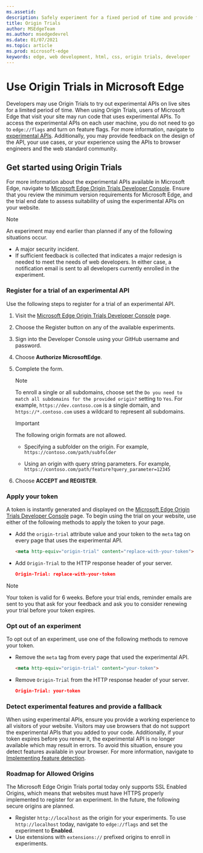 ```yaml
---
ms.assetid:
description: Safely experiment for a fixed period of time and provide feedback on new platform features.
title: Origin Trials
author: MSEdgeTeam
ms.author: msedgedevrel
ms.date: 01/07/2021
ms.topic: article
ms.prod: microsoft-edge
keywords: edge, web development, html, css, origin trials, developer
---
```

# Use Origin Trials in Microsoft Edge

Developers may use Origin Trials to try out experimental APIs on live sites for a limited period of time.  When using Origin Trials, users of Microsoft Edge that visit your site may run code that uses experimental APIs.  To access the experimental APIs on each user machine, you do not need to go to `edge://flags` and turn on feature flags.  For more information, navigate to [experimental APIs][DeveloperMicrsoftEdgeOriginTrials].  Additionally, you may provide feedback on the design of the API, your use cases, or your experience using the APIs to browser engineers and the web standard community.

## Get started using Origin Trials

For more information about the experimental APIs available in Microsoft Edge, navigate to [Microsoft Edge Origin Trials Developer Console][DeveloperMicrsoftEdgeOriginTrials].  Ensure that you review the minimum version requirements for Microsoft Edge, and the trial end date to assess suitability of using the experimental APIs on your website.

> [!NOTE]
> An experiment may end earlier than planned if any of the following situations occur.
> *   A major security incident.
> *   If sufficient feedback is collected that indicates a major redesign is needed to meet the needs of web developers.
> In either case, a notification email is sent to all developers currently enrolled in the experiment.

### Register for a trial of an experimental API

Use the following steps to register for a trial of an experimental API.

1.  Visit the [Microsoft Edge Origin Trials Developer Console][DeveloperMicrsoftEdgeOriginTrials] page.
1.  Choose the Register button on any of the available experiments.
1.  Sign into the Developer Console using your GitHub username and password.
1.  Choose **Authorize MicrosoftEdge**.
1.  Complete the form.

    > [!NOTE]
    > To enroll a single or all subdomains, choose set the `Do you need to match all subdomains for the provided origin?` setting to `Yes`.  For example, `https://dev.contoso.com` is a single domain, and `https://*.contoso.com` uses a wildcard to represent all subdomains.

    > [!IMPORTANT]
    > The following origin formats are not allowed.
    > *   Specifying a subfolder on the origin.  For example, `https://contoso.com/path/subfolder`
    >
    > *   Using an origin with query string parameters.  For example, `https://contoso.com/path/feature?query_parameter=12345`

1.  Choose **ACCEPT and REGISTER**.

### Apply your token

A token is instantly generated and displayed on the [Microsoft Edge Origin Trials Developer Console][DeveloperMicrsoftEdgeOriginTrials] page.  To begin using the trial on your website, use either of the following methods to apply the token to your page.

*   Add the `origin-trial` attribute value and your token to the `meta` tag on every page that uses the experimental API.

    ```html
    <meta http-equiv="origin-trial" content="replace-with-your-token">
    ```

*   Add `Origin-Trial` to the HTTP response header of your server.

    ```json
    Origin-Trial: replace-with-your-token
    ```

> [!NOTE]
> Your token is valid for 6 weeks.  Before your trial ends, reminder emails are sent to you that ask for your feedback and ask you to consider renewing your trial before your token expires.

### Opt out of an experiment

To opt out of an experiment, use one of the following methods to remove your token.

*   Remove the `meta` tag from every page that used the experimental API.

    ```html
    <meta http-equiv="origin-trial" content="your-token">
    ```

*   Remove `Origin-Trial` from the HTTP response header of your server.

    ```json
    Origin-Trial: your-token
    ```

### Detect experimental features and provide a fallback

When using experimental APIs, ensure you provide a working experience to all visitors of your website.  Visitors may use browsers that do not support the experimental APIs that you added to your code.  Additionally, if your token expires before you renew it, the experimental API is no longer available which may result in errors.  To avoid this situation, ensure you detect features available in your browser.  For more information, navigate to [Implementing feature detection][MDNImplementingFeatureDetection].

### Roadmap for Allowed Origins

The Microsoft Edge Origin Trials portal today only supports SSL Enabled Origins, which means that websites must have HTTPS properly implemented to register for an experiment.  In the future, the following secure origins are planned.

*   Register `http://localhost` as the origin for your experiments.  To use `http://localhost` today, navigate to `edge://flags` and set the experiment to **Enabled**.
*   Use extensions with `extensions://` prefixed origins to enroll in experiments.

<!-- links -->

[DeveloperMicrsoftEdgeOriginTrials]: https://developer.microsoft.com/microsoft-edge/origin-trials "Microsoft Edge Origin Trials Developer Console | Microsoft Docs"

[MDNImplementingFeatureDetection]: https://developer.mozilla.org/docs/learn/tools_and_testing/cross_browser_testing/feature_detection "Implementing feature detection | MDN"
